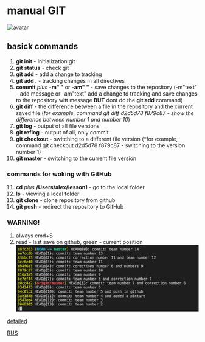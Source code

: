 # manual GIT 
![avatar](https://miro.medium.com/max/1200/1*hED79iPpQEcVg4R7BJs3SA.jpeg)

## basick commands

1. **git init** - initialization git
2. **git status** - check git
3. **git add** - add a change to tracking
4. **git add .** - tracking changes in all directives
5. **commit** *plus* **-m" "** or **-am" "** - save changes to the repository (-m"text" - add message or -am"text" add a change to tracking and save changes to the repository witt message **BUT** dont do the **git add** command)
6. **git diff** - the difference between a file in the repository and the current saved file (*for example, command git diff d2d5d78 f879c87 - show the difference between number 1 and number 10*)
7. **git log** - output of all file versions
8. **git reflog** - output of all, only commit
9. **git checkout** - switching to a different file version (*for example, command git checkout d2d5d78 f879c87 - switching to the version number 1)
10. **git master** - switching to the current file version

### commands for woking with GitHub

11. **cd** *plus* **/Users/alex/lesson1** - go to the local folder
12. **ls** - viewing a local folder
13. **git clone** - clone repository from github
14. **git push** - redirect the repository to GitHub

### WARNING! 
1. always cmd+S
2. read - last save on github, green - current position
![avatar](https://raw.githubusercontent.com/AARublev/git_lesson/master23/1.png)

[detailed](https://git-scm.com/book/en/v2)

[RUS](https://git-scm.com/book/ru/v2)


